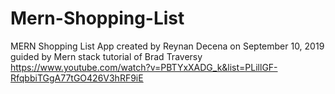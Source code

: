 # Mern-Shopping-List
MERN Shopping List App created by Reynan Decena on September 10, 2019
guided by Mern stack tutorial of Brad Traversy
https://www.youtube.com/watch?v=PBTYxXADG_k&list=PLillGF-RfqbbiTGgA77tGO426V3hRF9iE
